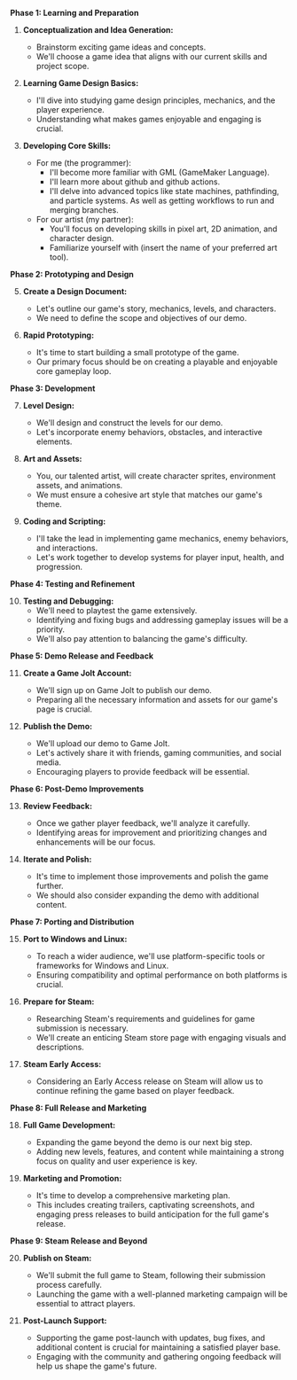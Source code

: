 **Phase 1: Learning and Preparation**

1. **Conceptualization and Idea Generation:**
    - Brainstorm exciting game ideas and concepts.
    - We'll choose a game idea that aligns with our current skills and project scope.
    
1. **Learning Game Design Basics:**
    - I'll dive into studying game design principles, mechanics, and the player experience.
    - Understanding what makes games enjoyable and engaging is crucial.
    
1. **Developing Core Skills:**
    - For me (the programmer):
        - I'll become more familiar with GML (GameMaker Language).
        - I'll learn more about github and github actions.
        - I'll delve into advanced topics like state machines, pathfinding, and particle systems. As well as getting workflows to run and merging branches.
    - For our artist (my partner):
        - You'll focus on developing skills in pixel art, 2D animation, and character design.
        - Familiarize yourself with (insert the name of your preferred art tool).

**Phase 2: Prototyping and Design**

5. **Create a Design Document:**
    - Let's outline our game's story, mechanics, levels, and characters.
    - We need to define the scope and objectives of our demo.
    
1. **Rapid Prototyping:**
    - It's time to start building a small prototype of the game.
    - Our primary focus should be on creating a playable and enjoyable core gameplay loop.

**Phase 3: Development**

7. **Level Design:**
    - We'll design and construct the levels for our demo.
    - Let's incorporate enemy behaviors, obstacles, and interactive elements.
    
1. **Art and Assets:**
    - You, our talented artist, will create character sprites, environment assets, and animations.
    - We must ensure a cohesive art style that matches our game's theme.
    
2. **Coding and Scripting:**
    - I'll take the lead in implementing game mechanics, enemy behaviors, and interactions.
    - Let's work together to develop systems for player input, health, and progression.

**Phase 4: Testing and Refinement**

10. **Testing and Debugging:**
    - We'll need to playtest the game extensively.
    - Identifying and fixing bugs and addressing gameplay issues will be a priority.
    - We'll also pay attention to balancing the game's difficulty.

**Phase 5: Demo Release and Feedback**

11. **Create a Game Jolt Account:**
    - We'll sign up on Game Jolt to publish our demo.
    - Preparing all the necessary information and assets for our game's page is crucial.
    
1. **Publish the Demo:**
    - We'll upload our demo to Game Jolt.
    - Let's actively share it with friends, gaming communities, and social media.
    - Encouraging players to provide feedback will be essential.

**Phase 6: Post-Demo Improvements**

13. **Review Feedback:**
    - Once we gather player feedback, we'll analyze it carefully.
    - Identifying areas for improvement and prioritizing changes and enhancements will be our focus.

1. **Iterate and Polish:**
    - It's time to implement those improvements and polish the game further.
    - We should also consider expanding the demo with additional content.

**Phase 7: Porting and Distribution**

15. **Port to Windows and Linux:**
    - To reach a wider audience, we'll use platform-specific tools or frameworks for Windows and Linux.
    - Ensuring compatibility and optimal performance on both platforms is crucial.

1. **Prepare for Steam:**
    - Researching Steam's requirements and guidelines for game submission is necessary.
    - We'll create an enticing Steam store page with engaging visuals and descriptions.

2. **Steam Early Access:**
    - Considering an Early Access release on Steam will allow us to continue refining the game based on player feedback.

**Phase 8: Full Release and Marketing**

18. **Full Game Development:**
    - Expanding the game beyond the demo is our next big step.
    - Adding new levels, features, and content while maintaining a strong focus on quality and user experience is key.

1. **Marketing and Promotion:**
    - It's time to develop a comprehensive marketing plan.
    - This includes creating trailers, captivating screenshots, and engaging press releases to build anticipation for the full game's release.

**Phase 9: Steam Release and Beyond**

20. **Publish on Steam:**
    - We'll submit the full game to Steam, following their submission process carefully.
    - Launching the game with a well-planned marketing campaign will be essential to attract players.
    
1. **Post-Launch Support:**
    - Supporting the game post-launch with updates, bug fixes, and additional content is crucial for maintaining a satisfied player base.
    - Engaging with the community and gathering ongoing feedback will help us shape the game's future.